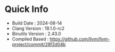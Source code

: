 # Quick Info
* Build Date : 2024-08-14
* Clang Version : 19.1.0-rc2
* Binutils Version : 2.43.0
* Compiled Based : https://github.com/llvm/llvm-project/commit/28f2d04b
